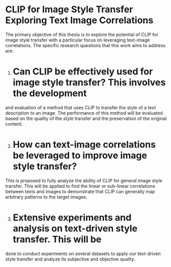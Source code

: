 # CLIP for Image Style Transfer Exploring Text Image Correlations
The primary objective of this thesis is to explore the potential of CLIP for image style
transfer with a particular focus on leveraging text-image correlations. The specific research
questions that this work aims to address are:

1. # Can CLIP be effectively used for image style transfer? This involves the development
and evaluation of a method that uses CLIP to transfer the style of a text
description to an image. The performance of this method will be evaluated based
on the quality of the style transfer and the preservation of the original content.

2. # How can text-image correlations be leveraged to improve image style transfer?
This is proposed to fully analyze the ability of CLIP for general image style transfer.
This will be applied to find the linear or sub-linear correlations between texts and
images to demonstrate that CLIP can generally map arbitrary patterns to the target
images.

3. # Extensive experiments and analysis on text-driven style transfer. This will be
done to conduct experiments on several datasets to apply our text-driven style transfer
and analyze its subjective and objective quality.
